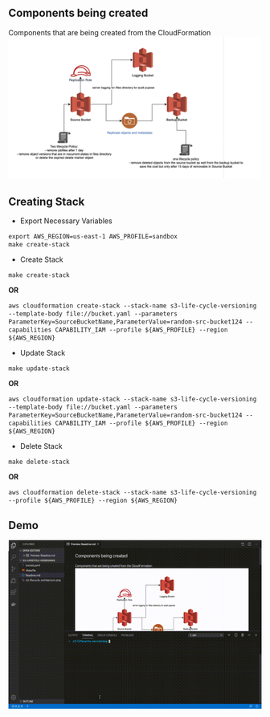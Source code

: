 ## Components being created
Components that are being created from the CloudFormation
![architecture diagram](images/s3-lifecycle-architecture.png "Architecture Diagram")

## Creating Stack
- Export Necessary Variables
```
export AWS_REGION=us-east-1 AWS_PROFILE=sandbox
make create-stack
```

- Create Stack
```shell
make create-stack
```

**OR**


```shell
aws cloudformation create-stack --stack-name s3-life-cycle-versioning --template-body file://bucket.yaml --parameters ParameterKey=SourceBucketName,ParameterValue=random-src-bucket124 --capabilities CAPABILITY_IAM --profile ${AWS_PROFILE} --region ${AWS_REGION}
```

- Update Stack
```shell
make update-stack
```

**OR**


```shell
aws cloudformation update-stack --stack-name s3-life-cycle-versioning --template-body file://bucket.yaml --parameters ParameterKey=SourceBucketName,ParameterValue=random-src-bucket124 --capabilities CAPABILITY_IAM --profile ${AWS_PROFILE} --region ${AWS_REGION}
```

- Delete Stack
```shell
make delete-stack
```

**OR**

```shell
aws cloudformation delete-stack --stack-name s3-life-cycle-versioning --profile ${AWS_PROFILE} --region ${AWS_REGION}
```

## Demo
![Demo](images/demo.gif "Demo")
